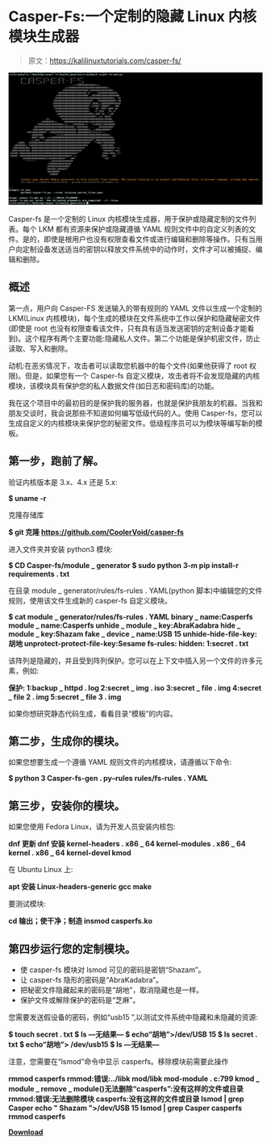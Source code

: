 # Casper-Fs:一个定制的隐藏 Linux 内核模块生成器

> 原文：<https://kalilinuxtutorials.com/casper-fs/>

[![](img//abb4c6bd36b8466808969c8e53fe25aa.png)](https://blogger.googleusercontent.com/img/b/R29vZ2xl/AVvXsEhBXTsoTnC0iJwOkaoeJ90VdVuPVWZNQOv_llrGawPP6fAeOXhpboD2HBrGIrpu3_o288En5BZmLyVBNsy2_-fNZQp-kwCiUUzK1IMmwNzbp9gyro_6B9GWE6U2o2EB19BE_qULdLtvoAwHHna-4KWlsreevnbUVnUTbhS7yX0FCeUUl0-g5qWpmy3j/s728/casper-fs_1_Screenshot_9-774732%20(1).png)

Casper-fs 是一个定制的 Linux 内核模块生成器，用于保护或隐藏定制的文件列表。每个 LKM 都有资源来保护或隐藏遵循 YAML 规则文件中的自定义列表的文件。是的，即使是根用户也没有权限查看文件或进行编辑和删除等操作。只有当用户向定制设备发送适当的密钥以释放文件系统中的动作时，文件才可以被捕捉、编辑和删除。

## 概述

第一点，用户向 Casper-FS 发送输入的带有规则的 YAML 文件以生成一个定制的 LKM(Linux 内核模块)，每个生成的模块在文件系统中工作以保护和隐藏秘密文件(即使是 root 也没有权限查看该文件，只有具有适当发送密钥的定制设备才能看到)。这个程序有两个主要功能:隐藏私人文件。第二个功能是保护机密文件，防止读取、写入和删除。

动机:在恶劣情况下，攻击者可以读取您机器中的每个文件(如果他获得了 root 权限)。但是，如果您有一个 Casper-fs 自定义模块，攻击者将不会发现隐藏的内核模块，该模块具有保护您的私人数据文件(如日志和密码库)的功能。

我在这个项目中的最初目的是保护我的服务器，也就是保护我朋友的机器。当我和朋友交谈时，我会说那些不知道如何编写低级代码的人。使用 Casper-fs，您可以生成自定义的内核模块来保护您的秘密文件。低级程序员可以为模块等编写新的模板。

## 第一步，跑前了解。

验证内核版本是 3.x、4.x 还是 5.x:

**$ uname -r**

克隆存储库

**$ git 克隆 https://github.com/CoolerVoid/casper-fs**

进入文件夹并安装 python3 模块:

**$ CD Casper-fs/module _ generator
$ sudo python 3-m pip install-r requirements . txt**

在目录 module _ generator/rules/fs-rules . YAML(python 脚本)中编辑您的文件规则，使用该文件生成新的 casper-fs 自定义模块。

**$ cat module _ generator/rules/fs-rules . YAML
binary _ name:Casperfs
module _ name:Casperfs
unhide _ module _ key:AbraKadabra
hide _ module _ key:Shazam
fake _ device _ name:USB 15
unhide-hide-file-key:胡地
unprotect-protect-file-key:Sesame
fs-rules:
hidden:
1:secret . txt**

该阵列是隐藏的，并且受到阵列保护。您可以在上下文中插入另一个文件的许多元素，例如:

**保护:
1:backup _ httpd . log
2:secret _ img . iso
3:secret _ file . img
4:secret _ file 2 . img
5:secret _ file 3 . img**

如果你想研究静态代码生成，看看目录“模板”的内容。

## 第二步，生成你的模块。

如果您想要生成一个遵循 YAML 规则文件的内核模块，请遵循以下命令:

**$ python 3 Casper-fs-gen . py–rules rules/fs-rules . YAML**

## 第三步，安装你的模块。

如果您使用 Fedora Linux，请为开发人员安装内核包:

**dnf 更新
dnf 安装 kernel-headers . x86 _ 64 kernel-modules . x86 _ 64 kernel . x86 _ 64 kernel-devel kmod**

在 Ubuntu Linux 上:

**apt 安装 Linux-headers-generic gcc make**

要测试模块:

**cd 输出；使干净；制造
insmod casperfs.ko**

## 第四步运行您的定制模块。

*   使 casper-fs 模块对 lsmod 可见的密码是密钥“Shazam”。
*   让 casper-fs 隐形的密码是“AbraKadabra”。
*   把秘密文件隐藏起来的密码是“胡地”，取消隐藏也是一样。
*   保护文件或解除保护的密码是“芝麻”。

您需要发送假设备的密码，例如“usb15 ”,以测试文件系统中隐藏和未隐藏的资源:

**$ touch secret . txt
$ ls
—无结果—
$ echo“胡地”>/dev/USB 15
$ ls
secret . txt
$ echo“胡地”> /dev/usb15
$ ls
—无结果—**

注意，您需要在“lsmod”命令中显示 casperfs。移除模块前需要此操作

**rmmod casperfs
rmmod:错误:../libk mod/libk mod-module . c:799 kmod _ module _ remove _ module()无法删除“casperfs”:没有这样的文件或目录
rmmod:错误:无法删除模块 casperfs:没有这样的文件或目录
lsmod | grep Casper
echo " Shazam ">/dev/USB 15
lsmod | grep Casper
casperfs
rmmod casperfs**

[**Download**](https://github.com/CoolerVoid/casper-fs)